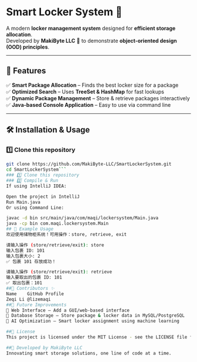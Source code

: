 # Smart Locker System 🚀

A modern **locker management system** designed for **efficient storage allocation**.  
Developed by **MakiByte LLC** 🏢 to demonstrate **object-oriented design (OOD) principles**.

---

## 🌟 Features
✅ **Smart Package Allocation** – Finds the best locker size for a package  
✅ **Optimized Search** – Uses **TreeSet & HashMap** for fast lookups  
✅ **Dynamic Package Management** – Store & retrieve packages interactively  
✅ **Java-based Console Application** – Easy to use via command line  

---

## 🛠 Installation & Usage

### 1️⃣ Clone this repository
```sh
git clone https://github.com/MakiByte-LLC/SmartLockerSystem.git
cd SmartLockerSystem```
### 1️⃣ Clone this repository
### 2️⃣ Compile & Run
If using IntelliJ IDEA:

Open the project in IntelliJ
Run Main.java
Or using Command Line:

javac -d bin src/main/java/com/maqi/lockersystem/Main.java
java -cp bin com.maqi.lockersystem.Main
## 🎯 Example Usage
欢迎使用储物柜系统！可用操作：store, retrieve, exit

请输入操作 (store/retrieve/exit): store
输入包裹 ID: 101
输入包裹大小: 2
✅ 包裹 101 存放成功！

请输入操作 (store/retrieve/exit): retrieve
输入要取出的包裹 ID: 101
✅ 取出包裹：101
##👥 Contributors ✨
Name	GitHub Profile
Zeqi Li	@lizemaqi
##🔮 Future Improvements
🔹 Web Interface – Add a GUI/web-based interface
🔹 Database Storage – Store package & locker data in MySQL/PostgreSQL
🔹 AI Optimization – Smart locker assignment using machine learning

##📜 License
This project is licensed under the MIT License - see the LICENSE file for details.

##🚀 Developed by MakiByte LLC
Innovating smart storage solutions, one line of code at a time.
